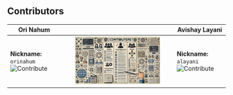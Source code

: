 ## Contributors

| Ori Nahum |                         | Avishay Layani |
|-----------|-------------------------|----------------|
| **Nickname:** `orinahum`<br>![Contribute](https://img.shields.io/badge/Contribute-50%25-blue) | <div align="center"><img src="assets/CONTRIBUTERS.png" alt="Contributors Logo" style="width: 80%; max-width: 400px; height: auto;"></div> | **Nickname:** `alayani`<br>![Contribute](https://img.shields.io/badge/Contribute-50%25-blue) |
